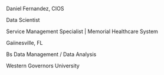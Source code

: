 Daniel Fernandez, CIOS

Data Scientist

<p>Service Management Specialist | Memorial Healthcare System</p>

Gaiinesville, FL

Bs Data Management / Data Analysis

Western Governors University
